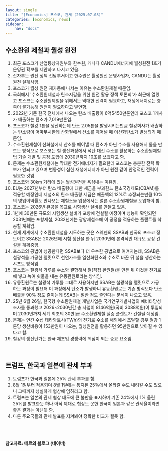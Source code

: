 ```yaml
---
layout: single
title: "[Economics] 포스코, 관세 (2025.07.08)"
categories: [economics, news]
sidebar:
    nav: "docs"
---
```


## 수소환원 제철과 월성 원전
1. 최근 포스코가 산업통상자원부와 한수원, 캐나다 CANDU에너지에 월성원전 1호기 운영권 확보를 제안하고 나서고 있음.
1. 산자부는 원전 정책 전담부서이고 한수원은 월성원전 운영사업자, CANDU는 월성원전 설계사임.
1. 포스코가 월성 원전 재가동에 나서는 이유는 수소환원제철 때문임.
1. 국회에서 '수소환원제철과 탄소저감을 위한 원전 활용 정책 토론회'가 최근에 열렸고 포스코는 수소환원제철을 위해서는 막대한 전력이 필요하고, 재생에너지로는 충족이 불가능해 원전이 필요하다고 발언함.
1. 2022년 기준 한국 전체에서 나오는 탄소 배출량이 6억5450만톤인데 포스코 1개사가 배출하는 탄소가 7,019만톤임.
1. 포스코가 철강 1톤을 생산하는데 탄소 2.05톤을 발생시키는만큼 철강회사가 배출하는 탄소량이 어마무시한데 산화철에서 산소를 떼어낼 때 이산화탄소가 발생되기 때문임.
1. 수소환원제철이 산화철에서 산소를 떼어낼 때 탄소가 아닌 수소를 사용해서 물을 만드는 방식으로 포스코는 철 생산과정에서 석탄 대신 수소를 활용하는 수소환원제철법 기술 개발 및 공정 도입에 2030년까지 10조를 쓰겠다고 함.
1. 문제는 수소환원제철에는 막대한 전기에너지가 필요한데 포스코는 충분한 전력 확보가 안되고 있으며 변동성이 심한 재생에너지가 아닌 원전 같이 안정적인 전력이 필요한 것임.
1. 포스코와 30km 거리에 있는 월성원전을 욕심내는 이유임.
1. EU는 2027년부터 탄소 배출량에 대한 세금을 부과한느 탄소국경제도(CBAM)를 적용할 예정인데 제철소의 탄소 배출량 세금은 매출액의 12%로 추정되는만큼 10%의 영업이익률도 안나오는 제철소들 입장에서는 얼른 수소환원제철을 도입해야 함.
1. 포스코는 2026년 완공을 목표로 시험생산 설비를 만들고 있음.
1. 1년에 30만톤 규모의 시험생산 설비가 포항에 건설될 예정이며 성능이 확인되면 2031년에는 포항제철, 2032년에는 광양제철소에 이 공정을 적용하는 플랜트를 착공할 계획임.
1. 현재 세계에서 수소환원제철을 시도하는 곳은 스웨덴의 SSAB과 한국의 포스코 정도이고 SSAB은 2026년에 시험 생산을 한 뒤 2030년에 본격적인 대규모 공장 건설을 계획중임.
1. 포스코의 공법이 성공한다면 SSAB보다 더 우수한 공법으로 여겨지는데, SSAB은 철광석을 가공한 펠릿으로 천연가스를 일산화탄소와 수소로 바꾼 뒤 철을 생산하는 샤프트 방식임.
1. 포스코는 철광석 가루를 수소와 결합해서 철(직접 환원철)을 만든 뒤 이것을 전기로에 넣고 녹여 쇳물을 내는 유동환원로라는 방식임.
1. 유동환원로는 철광석 가루를 그대로 사용하지만 SSAB는 철광석을 펠릿으로 가공하는 과정이 필요해 이 과정에서 탄소가 발생하니 유동환원로는 기존 방식보다 탄소 배출을 90% 정도 줄이는데 SSAB는 절반 정도 줄인다는 분석이 나오고 있음.
1. 25년 6월 26일, 한국형 수소환원제철 개발사업은 국가연구개발사업의 예비타당성 조사를 통과했고 2026~2030년간 총 사업이 8146억원(국비 3088억원)이 투입되며 2030년까지 세계 최초의 30만t급 수소환원제철 실증 플랜트가 건설될 예정임.
1. 문제는 연간 수십 테라와트시(TWh)의 전기로 수소를 해외에서 조달할 경우 철강 1톤당 생산비용이 153만원이 나오는, 월성원전을 활용하면 95만원으로 낮아질 수 있다고 함.
1. 철강의 생산단가는 한국 제조업 경쟁력에 핵심이 되는 중요 요소임.

<br/>

## 트럼프, 한국과 일본에 관세 부과
1. 트럼프가 한국과 일본에 25% 관세 부과를 함.
1. 8월 1일부터 적용되며 8월 1일에는 통지된 25%에서 올라갈 수도 내려갈 수도 있으니 그때까지 성실하게 협상에 임하라고 함.
1. 트럼프는 일본의 관세 협상 태도에 큰 불만을 표시하며 기존 24%에서 1% 올린 25%를 발표한듯 하나 아직 제대로 협상도 못한 한국이 일본과 같은 관세율이라면 좋은 결과는 아닌듯 함.
1. 다른 주요국들의 관세 발표를 지켜봐야 정확한 비교가 될듯 함.


<br/>
<br/>

#### 참고자료: 메르의 블로그 (네이버)